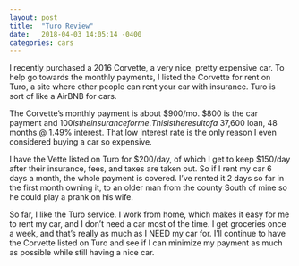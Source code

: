 ```yaml
---
layout: post
title:  "Turo Review"
date:   2018-04-03 14:05:14 -0400
categories: cars
---
```

I recently purchased a 2016 Corvette, a very nice, pretty expensive car. To help go towards the monthly payments, I listed the Corvette for rent on Turo, a site where other people can rent your car with insurance. Turo is sort of like a AirBNB for cars.

The Corvette’s monthly payment is about $900/mo. $800 is the car payment and $100 is the insurance for me. This is the result of a ~$37,600 loan, 48 months @ 1.49% interest. That low interest rate is the only reason I even considered buying a car so expensive.

I have the Vette listed on Turo for $200/day, of which I get to keep $150/day after their insurance, fees, and taxes are taken out. So if I rent my car 6 days a month, the whole payment is covered. I’ve rented it 2 days so far in the first month owning it, to an older man from the county South of mine so he could play a prank on his wife.

So far, I like the Turo service. I work from home, which makes it easy for me to rent my car, and I don’t need a car most of the time. I get groceries once a week, and that’s really as much as I NEED my car for. I’ll continue to have the Corvette listed on Turo and see if I can minimize my payment as much as possible while still having a nice car.
